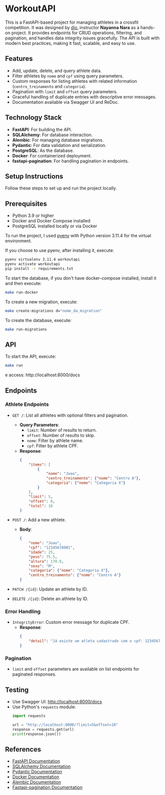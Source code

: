# WorkoutAPI

This is a FastAPI-based project for managing athletes in a crossfit competition. It was designed by [dio.](https://web.dio.me/home) instructor **Nayanna Nara** as a hands-on project. It provides endpoints for CRUD operations, filtering, and pagination, and handles data integrity issues gracefully. The API is built with modern best practices, making it fast, scalable, and easy to use.

## Features

- Add, update, delete, and query athlete data.
- Filter athletes by `nome` and `cpf` using query parameters.
- Custom responses for listing athletes with related information (`centro_treinamento` and `categoria`).
- Pagination with `limit` and `offset` query parameters.
- Graceful handling of duplicate entries with descriptive error messages.
- Documentation available via Swagger UI and ReDoc.

## Technology Stack

- **FastAPI**: For building the API.
- **SQLAlchemy**: For database interaction.
- **Alembic**: For managing database migrations.
- **Pydantic**: For data validation and serialization.
- **PostgreSQL**: As the database.
- **Docker**: For containerized deployment.
- **fastapi-pagination**: For handling pagination in endpoints.

## Setup Instructions

Follow these steps to set up and run the project locally.

## Prerequisites

- Python 3.9 or higher
- Docker and Docker Compose installed
- PostgreSQL installed locally or via Docker

To run the project, I used [pyenv](https://github.com/pyenv/pyenv) with Python version 3.11.4 for the virtual environment.

If you choose to use pyenv, after installing it, execute:

```bash
pyenv virtualenv 3.11.4 workoutapi
pyenv activate workoutapi
pip install -r requirements.txt
```
To start the database, if you don't have docker-compose installed, install it and then execute:

```bash
make run-docker
```
To create a new migration, execute:

```bash
make create-migrations d="nome_da_migration"
```

To create the database, execute:

```bash
make run-migrations
```

## API

To start the API, execute:
```bash
make run
```
e access: http://localhost:8000/docs


## Endpoints

### Athlete Endpoints
- `GET /`: List all athletes with optional filters and pagination.
  - **Query Parameters**:
    - `limit`: Number of results to return.
    - `offset`: Number of results to skip.
    - `nome`: Filter by athlete name.
    - `cpf`: Filter by athlete CPF.
  - **Response**:
    ```json
    {
        "items": [
            {
                "nome": "Joao",
                "centro_treinamento": {"nome": "Centro A"},
                "categoria": {"nome": "Categoria X"}
            }
        ],
        "limit": 5,
        "offset": 0,
        "total": 10
    }
    ```

- `POST /`: Add a new athlete.
  - **Body**:
    ```json
    {
        "nome": "Joao",
        "cpf": "12345678901",
        "idade": 25,
        "peso": 75.5,
        "altura": 170.0,
        "sexo": "M",
        "categoria": {"nome": "Categoria X"},
        "centro_treinamento": {"nome": "Centro A"}
    }
    ```

- `PATCH /{id}`: Update an athlete by ID.
- `DELETE /{id}`: Delete an athlete by ID.

### Error Handling
- `IntegrityError`: Custom error message for duplicate CPF.
  - **Response**:
    ```json
    {
        "detail": "Já existe um atleta cadastrado com o cpf: 12345678901"
    }
    ```

### Pagination
- `limit` and `offset` parameters are available on list endpoints for paginated responses.


## Testing

- Use Swagger UI: [http://localhost:8000/docs](http://localhost:8000/docs)
- Use Python's `requests` module:
    ```python
    import requests

    url = "http://localhost:8000/?limit=5&offset=10"
    response = requests.get(url)
    print(response.json())
    ```

## References

- [FastAPI Documentation](https://fastapi.tiangolo.com/)
- [SQLAlchemy Documentation](https://docs.sqlalchemy.org/)
- [Pydantic Documentation](https://docs.pydantic.dev/)
- [Docker Documentation](https://docs.docker.com/)
- [Alembic Documentation](https://alembic.sqlalchemy.org/en/latest/)
- [Fastapi-pagination Documentation](https://uriyyo-fastapi-pagination.netlify.app/)